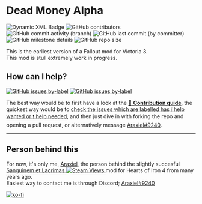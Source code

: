 # Dead Money Alpha
![Dynamic XML Badge](https://img.shields.io/badge/dynamic/xml?url=https%3A%2F%2Fraw.githubusercontent.com%2FAraxiel%2FDead_Money-Vicky3_Fallout%2Freadme-shield-update%2F.github%2Fshielddata.xml&query=%2F%2FcurrentVicVersion%5B1%5D&label=Victoria%203%20Version&color=orange)
 ![GitHub contributors](https://img.shields.io/github/contributors/araxiel/Dead_Money-Vicky3_Fallout) ![GitHub commit activity (branch)](https://img.shields.io/github/commit-activity/t/araxiel/Dead_Money-Vicky3_Fallout) ![GitHub last commit (by committer)](https://img.shields.io/github/last-commit/araxiel/Dead_Money-Vicky3_Fallout) ![GitHub milestone details](https://img.shields.io/github/milestones/progress/araxiel/Dead_Money-Vicky3_Fallout/1) ![GitHub repo size](https://img.shields.io/github/repo-size/araxiel/Dead_Money-Vicky3_Fallout)

This is the earliest version of a Fallout mod for Victoria 3.<br>
This mod is stull extremely work in progress.

## How can I help?
[![GitHub issues by-label](https://img.shields.io/github/issues-raw/araxiel/Dead_Money-Vicky3_Fallout/help%20wanted)](https://github.com/Araxiel/Dead_Money-Vicky3_Fallout/issues?q=is%3Aissue+is%3Aopen+label%3A%22help+wanted%22) [![GitHub issues by-label](https://img.shields.io/github/issues-raw/araxiel/Dead_Money-Vicky3_Fallout/help%20needed%20%E2%9D%97)](https://github.com/Araxiel/Dead_Money-Vicky3_Fallout/issues?q=is%3Aissue+is%3Aopen+label%3A%22help+needed+%E2%9D%97%22)

The best way would be to first have a look at the [:page_facing_up: **Contribution guide**](https://github.com/Araxiel/Dead_Money-Vicky3_Fallout/blob/development/.github/CONTRIBUTING.md), the quickest way would be to [check the issues which are labelled has :grey_exclamation: help wanted or :exclamation: help needed](https://github.com/Araxiel/Dead_Money-Vicky3_Fallout/issues?q=is%3Aopen+label%3A%22help+needed+%E2%9D%97%22%2C%22help+wanted%22%2Cno%3Aassignee+), and then just dive in with forking the repo and opening a pull request, or alternatively message [Araxiel#9240](https://discord.com/users/198974323480985601).

---

## Person behind this
For now, it's only me, [Araxiel](https://www.github.com/Araxiel), the person behind the slightly succesful [Sanguinem et Lacrimas ![Steam Views](https://img.shields.io/steam/views/891139945?logo=steam)
](https://github.com/Isenreik/IR-HoI4-Sanguinem-et-Lacrimas) mod for Hearts of Iron 4 from many years ago. <br>
Easiest way to contact me is through Discord; [Araxiel#9240](https://discord.com/users/198974323480985601)

[![ko-fi](https://i.imgur.com/oq8l7M4.png)](https://ko-fi.com/V7V5JAG7A)
